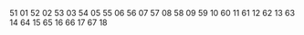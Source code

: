 51 01
52 02
53 03
54 05
55 06
56 07
57 08
58 09
59 10
60 11
61 12
62 13
63 14
64 15
65 16
66 17
67 18
